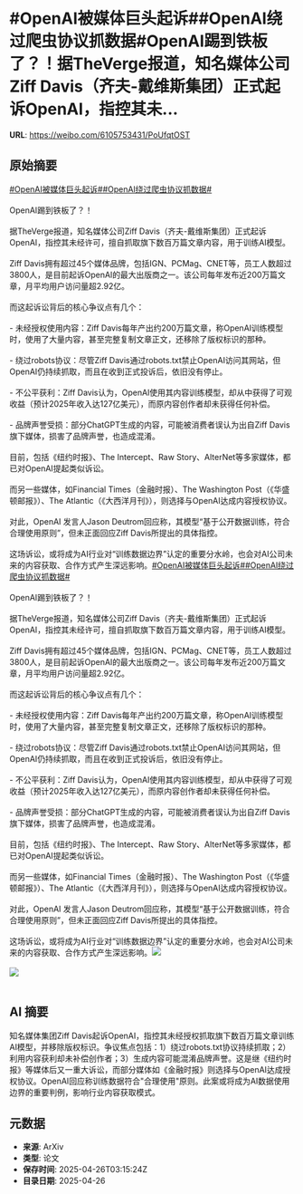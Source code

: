 # #OpenAI被媒体巨头起诉##OpenAI绕过爬虫协议抓数据#OpenAI踢到铁板了？！据TheVerge报道，知名媒体公司Ziff Davis（齐夫-戴维斯集团）正式起诉OpenAI，指控其未...

**URL**: https://weibo.com/6105753431/PoUfqtOST

## 原始摘要

<a href="https://m.weibo.cn/search?containerid=231522type%3D1%26t%3D10%26q%3D%23OpenAI%E8%A2%AB%E5%AA%92%E4%BD%93%E5%B7%A8%E5%A4%B4%E8%B5%B7%E8%AF%89%23&amp;extparam=%23OpenAI%E8%A2%AB%E5%AA%92%E4%BD%93%E5%B7%A8%E5%A4%B4%E8%B5%B7%E8%AF%89%23" data-hide=""><span class="surl-text">#OpenAI被媒体巨头起诉#</span></a><a href="https://m.weibo.cn/search?containerid=231522type%3D1%26t%3D10%26q%3D%23OpenAI%E7%BB%95%E8%BF%87%E7%88%AC%E8%99%AB%E5%8D%8F%E8%AE%AE%E6%8A%93%E6%95%B0%E6%8D%AE%23&amp;extparam=%23OpenAI%E7%BB%95%E8%BF%87%E7%88%AC%E8%99%AB%E5%8D%8F%E8%AE%AE%E6%8A%93%E6%95%B0%E6%8D%AE%23" data-hide=""><span class="surl-text">#OpenAI绕过爬虫协议抓数据#</span></a><br><br>OpenAI踢到铁板了？！<br><br>据TheVerge报道，知名媒体公司Ziff Davis（齐夫-戴维斯集团）正式起诉OpenAI，指控其未经许可，擅自抓取旗下数百万篇文章内容，用于训练AI模型。<br><br>Ziff Davis拥有超过45个媒体品牌，包括IGN、PCMag、CNET等，员工人数超过3800人，是目前起诉OpenAI的最大出版商之一。该公司每年发布近200万篇文章，月平均用户访问量超2.92亿。<br><br>而这起诉讼背后的核心争议点有几个：<br><br>- 未经授权使用内容：Ziff Davis每年产出约200万篇文章，称OpenAI训练模型时，使用了大量内容，甚至完整复制文章正文，还移除了版权标识的那种。<br><br>- 绕过robots协议：尽管Ziff Davis通过robots.txt禁止OpenAI访问其网站，但OpenAI仍持续抓取，而且在收到正式投诉后，依旧没有停止。<br><br>- 不公平获利：Ziff Davis认为，OpenAI使用其内容训练模型，却从中获得了可观收益（预计2025年收入达127亿美元），而原内容创作者却未获得任何补偿。<br><br>- 品牌声誉受损：部分ChatGPT生成的内容，可能被消费者误认为出自Ziff Davis旗下媒体，损害了品牌声誉，也造成混淆。<br><br>目前，包括《纽约时报》、The Intercept、Raw Story、AlterNet等多家媒体，都已对OpenAI提起类似诉讼。<br><br>而另一些媒体，如Financial Times（金融时报）、The Washington Post（《华盛顿邮报》）、The Atlantic（《大西洋月刊》），则选择与OpenAI达成内容授权协议。<br><br>对此，OpenAI 发言人Jason Deutrom回应称，其模型“基于公开数据训练，符合合理使用原则”，但未正面回应Ziff Davis所提出的具体指控。<br><br>这场诉讼，或将成为AI行业对“训练数据边界”认定的重要分水岭，也会对AI公司未来的内容获取、合作方式产生深远影响。<a href="https://m.weibo.cn/search?containerid=231522type%3D1%26t%3D10%26q%3D%23OpenAI%E8%A2%AB%E5%AA%92%E4%BD%93%E5%B7%A8%E5%A4%B4%E8%B5%B7%E8%AF%89%23&amp;extparam=%23OpenAI%E8%A2%AB%E5%AA%92%E4%BD%93%E5%B7%A8%E5%A4%B4%E8%B5%B7%E8%AF%89%23" data-hide=""><span class="surl-text">#OpenAI被媒体巨头起诉#</span></a><a href="https://m.weibo.cn/search?containerid=231522type%3D1%26t%3D10%26q%3D%23OpenAI%E7%BB%95%E8%BF%87%E7%88%AC%E8%99%AB%E5%8D%8F%E8%AE%AE%E6%8A%93%E6%95%B0%E6%8D%AE%23&amp;extparam=%23OpenAI%E7%BB%95%E8%BF%87%E7%88%AC%E8%99%AB%E5%8D%8F%E8%AE%AE%E6%8A%93%E6%95%B0%E6%8D%AE%23" data-hide=""><span class="surl-text">#OpenAI绕过爬虫协议抓数据#</span></a><br><br>OpenAI踢到铁板了？！<br><br>据TheVerge报道，知名媒体公司Ziff Davis（齐夫-戴维斯集团）正式起诉OpenAI，指控其未经许可，擅自抓取旗下数百万篇文章内容，用于训练AI模型。<br><br>Ziff Davis拥有超过45个媒体品牌，包括IGN、PCMag、CNET等，员工人数超过3800人，是目前起诉OpenAI的最大出版商之一。该公司每年发布近200万篇文章，月平均用户访问量超2.92亿。<br><br>而这起诉讼背后的核心争议点有几个：<br><br>- 未经授权使用内容：Ziff Davis每年产出约200万篇文章，称OpenAI训练模型时，使用了大量内容，甚至完整复制文章正文，还移除了版权标识的那种。<br><br>- 绕过robots协议：尽管Ziff Davis通过robots.txt禁止OpenAI访问其网站，但OpenAI仍持续抓取，而且在收到正式投诉后，依旧没有停止。<br><br>- 不公平获利：Ziff Davis认为，OpenAI使用其内容训练模型，却从中获得了可观收益（预计2025年收入达127亿美元），而原内容创作者却未获得任何补偿。<br><br>- 品牌声誉受损：部分ChatGPT生成的内容，可能被消费者误认为出自Ziff Davis旗下媒体，损害了品牌声誉，也造成混淆。<br><br>目前，包括《纽约时报》、The Intercept、Raw Story、AlterNet等多家媒体，都已对OpenAI提起类似诉讼。<br><br>而另一些媒体，如Financial Times（金融时报）、The Washington Post（《华盛顿邮报》）、The Atlantic（《大西洋月刊》），则选择与OpenAI达成内容授权协议。<br><br>对此，OpenAI 发言人Jason Deutrom回应称，其模型“基于公开数据训练，符合合理使用原则”，但未正面回应Ziff Davis所提出的具体指控。<br><br>这场诉讼，或将成为AI行业对“训练数据边界”认定的重要分水岭，也会对AI公司未来的内容获取、合作方式产生深远影响。<img style="" src="https://tvax1.sinaimg.cn/large/006Fd7o3gy1i0t5j25rmkj31400qok2y.jpg" referrerpolicy="no-referrer"><br><br><img style="" src="https://tvax2.sinaimg.cn/large/006Fd7o3gy1i0t5j14svdj314c19gna6.jpg" referrerpolicy="no-referrer"><br><br>

## AI 摘要

知名媒体集团Ziff Davis起诉OpenAI，指控其未经授权抓取旗下数百万篇文章训练AI模型，并移除版权标识。争议焦点包括：1）绕过robots.txt协议持续抓取；2）利用内容获利却未补偿创作者；3）生成内容可能混淆品牌声誉。这是继《纽约时报》等媒体后又一重大诉讼，而部分媒体如《金融时报》则选择与OpenAI达成授权协议。OpenAI回应称训练数据符合"合理使用"原则。此案或将成为AI数据使用边界的重要判例，影响行业内容获取模式。

## 元数据

- **来源**: ArXiv
- **类型**: 论文
- **保存时间**: 2025-04-26T03:15:24Z
- **目录日期**: 2025-04-26
